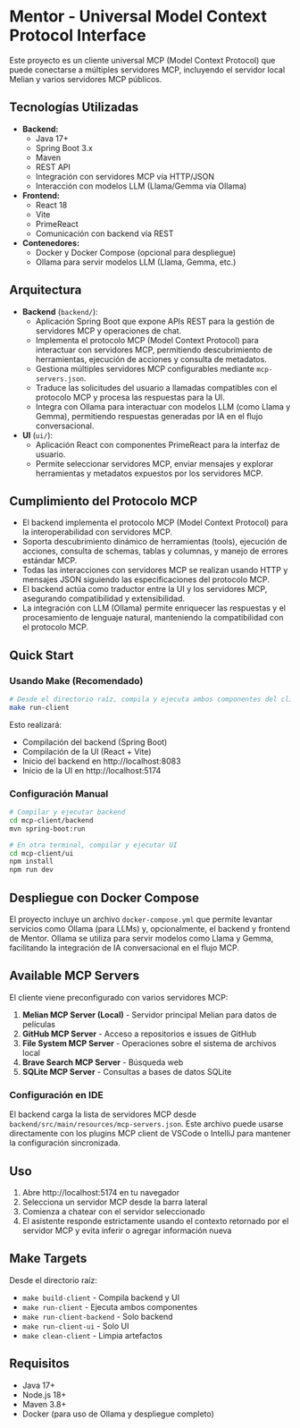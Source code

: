 # Mentor - Universal Model Context Protocol Interface

Este proyecto es un cliente universal MCP (Model Context Protocol) que puede conectarse a múltiples servidores MCP, incluyendo el servidor local Melian y varios servidores MCP públicos.

## Tecnologías Utilizadas

- **Backend:**
  - Java 17+
  - Spring Boot 3.x
  - Maven
  - REST API
  - Integración con servidores MCP vía HTTP/JSON
  - Interacción con modelos LLM (Llama/Gemma vía Ollama)
- **Frontend:**
  - React 18
  - Vite
  - PrimeReact
  - Comunicación con backend vía REST
- **Contenedores:**
  - Docker y Docker Compose (opcional para despliegue)
  - Ollama para servir modelos LLM (Llama, Gemma, etc.)

## Arquitectura

- **Backend** (`backend/`):
  - Aplicación Spring Boot que expone APIs REST para la gestión de servidores MCP y operaciones de chat.
  - Implementa el protocolo MCP (Model Context Protocol) para interactuar con servidores MCP, permitiendo descubrimiento de herramientas, ejecución de acciones y consulta de metadatos.
  - Gestiona múltiples servidores MCP configurables mediante `mcp-servers.json`.
  - Traduce las solicitudes del usuario a llamadas compatibles con el protocolo MCP y procesa las respuestas para la UI.
  - Integra con Ollama para interactuar con modelos LLM (como Llama y Gemma), permitiendo respuestas generadas por IA en el flujo conversacional.
- **UI** (`ui/`):
  - Aplicación React con componentes PrimeReact para la interfaz de usuario.
  - Permite seleccionar servidores MCP, enviar mensajes y explorar herramientas y metadatos expuestos por los servidores MCP.

## Cumplimiento del Protocolo MCP

- El backend implementa el protocolo MCP (Model Context Protocol) para la interoperabilidad con servidores MCP.
- Soporta descubrimiento dinámico de herramientas (tools), ejecución de acciones, consulta de schemas, tablas y columnas, y manejo de errores estándar MCP.
- Todas las interacciones con servidores MCP se realizan usando HTTP y mensajes JSON siguiendo las especificaciones del protocolo MCP.
- El backend actúa como traductor entre la UI y los servidores MCP, asegurando compatibilidad y extensibilidad.
- La integración con LLM (Ollama) permite enriquecer las respuestas y el procesamiento de lenguaje natural, manteniendo la compatibilidad con el protocolo MCP.

## Quick Start

### Usando Make (Recomendado)

```bash
# Desde el directorio raíz, compila y ejecuta ambos componentes del cliente
make run-client
```

Esto realizará:
- Compilación del backend (Spring Boot)
- Compilación de la UI (React + Vite)
- Inicio del backend en http://localhost:8083
- Inicio de la UI en http://localhost:5174

### Configuración Manual

```bash
# Compilar y ejecutar backend
cd mcp-client/backend
mvn spring-boot:run

# En otra terminal, compilar y ejecutar UI
cd mcp-client/ui
npm install
npm run dev
```

## Despliegue con Docker Compose

El proyecto incluye un archivo `docker-compose.yml` que permite levantar servicios como Ollama (para LLMs) y, opcionalmente, el backend y frontend de Mentor. Ollama se utiliza para servir modelos como Llama y Gemma, facilitando la integración de IA conversacional en el flujo MCP.

## Available MCP Servers

El cliente viene preconfigurado con varios servidores MCP:

1. **Melian MCP Server (Local)** - Servidor principal Melian para datos de películas
2. **GitHub MCP Server** - Acceso a repositorios e issues de GitHub
3. **File System MCP Server** - Operaciones sobre el sistema de archivos local
4. **Brave Search MCP Server** - Búsqueda web
5. **SQLite MCP Server** - Consultas a bases de datos SQLite

### Configuración en IDE

El backend carga la lista de servidores MCP desde
`backend/src/main/resources/mcp-servers.json`. Este archivo puede usarse
directamente con los plugins MCP client de VSCode o IntelliJ para mantener la configuración sincronizada.

## Uso

1. Abre http://localhost:5174 en tu navegador
2. Selecciona un servidor MCP desde la barra lateral
3. Comienza a chatear con el servidor seleccionado
4. El asistente responde estrictamente usando el contexto retornado por el servidor MCP
   y evita inferir o agregar información nueva

## Make Targets

Desde el directorio raíz:

- `make build-client` - Compila backend y UI
- `make run-client` - Ejecuta ambos componentes
- `make run-client-backend` - Solo backend
- `make run-client-ui` - Solo UI
- `make clean-client` - Limpia artefactos

## Requisitos

- Java 17+
- Node.js 18+
- Maven 3.8+
- Docker (para uso de Ollama y despliegue completo)
